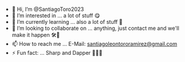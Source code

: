 - 👋 Hi, I’m @SantiagoToro2023
- 👀 I’m interested in ... a lot of stuff 😋
- 🌱 I’m currently learning ... also a lot of stuff 💪
- 💞️ I’m looking to collaborate on ... anything, just contact me and we'll make it happen 🛠️🧠
- 📫 How to reach me ... E-Mail: santiagoleontororamirez@gmail.com
- ⚡ Fun fact: ... Sharp and Dapper 🎩🧐😊

<!---
SantiagoToro2023/SantiagoToro2023 is a ✨ special ✨ repository because its `README.md` (this file) appears on your GitHub profile.
You can click the Preview link to take a look at your changes.
--->
